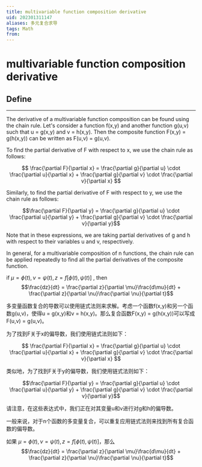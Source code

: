 ```yaml
---
title: multivariable function composition derivative
uid: 202301311147
aliases: 多元复合求导
tags: Math
from: 
---
```

# multivariable function composition derivative

## Define
---

The derivative of a multivariable function composition can be found using the chain rule. Let's consider a function f(x,y) and another function g(u,v) such that u = g(x,y) and v = h(x,y). Then the composite function F(x,y) = g(h(x,y)) can be written as F(u,v) = g(u,v). 

To find the partial derivative of F with respect to x, we use the chain rule as follows:

$$ \frac{\partial F}{\partial x} = \frac{\partial g}{\partial u} \cdot \frac{\partial u}{\partial x} + \frac{\partial g}{\partial v} \cdot \frac{\partial v}{\partial x} $$

Similarly, to find the partial derivative of F with respect to y, we use the chain rule as follows:

$$\frac{\partial F}{\partial y} = \frac{\partial g}{\partial u} \cdot \frac{\partial u}{\partial y} + \frac{\partial g}{\partial v} \cdot \frac{\partial v}{\partial y}$$

Note that in these expressions, we are taking partial derivatives of g and h with respect to their variables u and v, respectively. 

In general, for a multivariable composition of n functions, the chain rule can be applied repeatedly to find all the partial derivatives of the composite function.

if $\mu = \phi(t),\nu = \psi(t),z = f[\phi(t),\psi(t)]$ , then
$$\frac{dz}{dt} = \frac{\partial z}{\partial \mu}\frac{d\mu}{dt} + \frac{\partial z}{\partial \nu}\frac{\partial \nu}{\partial t}$$


多变量函数复合的导数可以使用链式法则来求解。考虑一个函数f(x,y)和另一个函数g(u,v)，使得u = g(x,y)和v = h(x,y)。那么复合函数F(x,y) = g(h(x,y))可以写成F(u,v) = g(u,v)。

为了找到F关于x的偏导数，我们使用链式法则如下：

$$ \frac{\partial F}{\partial x} = \frac{\partial g}{\partial u} \cdot \frac{\partial u}{\partial x} + \frac{\partial g}{\partial v} \cdot \frac{\partial v}{\partial x} $$

类似地，为了找到F关于y的偏导数，我们使用链式法则如下：

$$\frac{\partial F}{\partial y} = \frac{\partial g}{\partial u} \cdot \frac{\partial u}{\partial y} + \frac{\partial g}{\partial v} \cdot \frac{\partial v}{\partial y}$$

请注意，在这些表达式中，我们正在对其变量u和v进行对g和h的偏导数。

一般来说，对于n个函数的多变量复合，可以重复应用链式法则来找到所有复合函数的偏导数。

如果 $\mu = \phi(t),\nu = \psi(t),z = f[\phi(t),\psi(t)]$，那么
$$\frac{dz}{dt} = \frac{\partial z}{\partial \mu}\frac{d\mu}{dt} + \frac{\partial z}{\partial \nu}\frac{\partial \nu}{\partial t}$$
